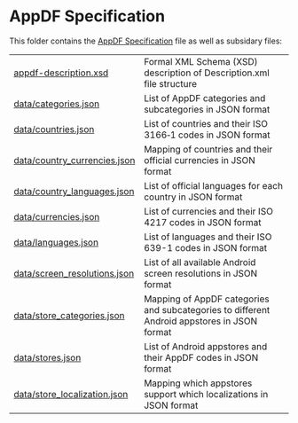 AppDF Specification
=====

This folder contains the [AppDF Specification](https://github.com/onepf/AppDF/blob/master/specification/appds_spec_1_0.md) file as well as subsidary files:

<table>
    <tr>
        <td><a href="https://github.com/onepf/AppDF/blob/master/specification/appdf-description.xsd">appdf-description.xsd</a></td>
        <td>Formal XML Schema (XSD) description of Description.xml file structure</td>
    </tr>
    <tr>
        <td><a href="https://github.com/onepf/AppDF/blob/master/specification/data/categories.json">data/categories.json</a></td>
        <td>List of AppDF categories and subcategories in JSON format</td>
    </tr>
    <tr>
        <td><a href="https://github.com/onepf/AppDF/blob/master/specification/data/countries.json">data/countries.json</a></td>
        <td>List of countries and their ISO 3166‑1 codes in JSON format</td>
    </tr>
    <tr>
        <td><a href="https://github.com/onepf/AppDF/blob/master/specification/data/country_currencies.json">data/country_currencies.json</a></td>
        <td>Mapping of countries and their official currencies in JSON format</td>
    </tr>
    <tr>
        <td><a href="https://github.com/onepf/AppDF/blob/master/specification/data/country_languages.json">data/country_languages.json</a></td>
        <td>List of official languages for each country in JSON format</td>
    </tr>
    <tr>
        <td><a href="https://github.com/onepf/AppDF/blob/master/specification/data/currencies.json">data/currencies.json</a></td>
        <td>List of currencies and their ISO 4217 codes in JSON format</td>
    </tr>
    <tr>
        <td><a href="https://github.com/onepf/AppDF/blob/master/specification/data/languages.json">data/languages.json</a></td>
        <td>List of languages and their ISO 639-1 codes in JSON format</td>
    </tr>
    <tr>
        <td><a href="https://github.com/onepf/AppDF/blob/master/specification/data/screen_resolutions.json">data/screen_resolutions.json</a></td>
        <td>List of all available Android screen resolutions in JSON format</td>
    </tr>
    <tr>
        <td><a href="https://github.com/onepf/AppDF/blob/master/specification/data/store_categories.json">data/store_categories.json</a></td>
        <td>Mapping of AppDF categories and subcategories to different Android appstores in JSON format</td>
    </tr>
    <tr>
        <td><a href="https://github.com/onepf/AppDF/blob/master/specification/data/stores.json">data/stores.json</a></td>
        <td>List of Android appstores and their AppDF codes in JSON format</td>
    </tr>
    <tr>
        <td><a href="https://github.com/onepf/AppDF/blob/master/specification/data/store_localization.json">data/store_localization.json</a></td>
        <td>Mapping which appstores support which localizations in JSON format</td>
    </tr>
</table>